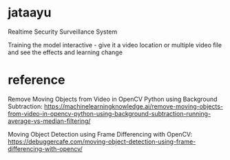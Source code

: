 # jataayu
 Realtime Security Surveillance System

Training the model interactive - give it a video location or multiple video file and 
see the effects and learning change

# reference
 Remove Moving Objects from Video in OpenCV Python using Background Subtraction:
 https://machinelearningknowledge.ai/remove-moving-objects-from-video-in-opencv-python-using-background-subtraction-running-average-vs-median-filtering/
 
 Moving Object Detection using Frame Differencing with OpenCV:
 https://debuggercafe.com/moving-object-detection-using-frame-differencing-with-opencv/
